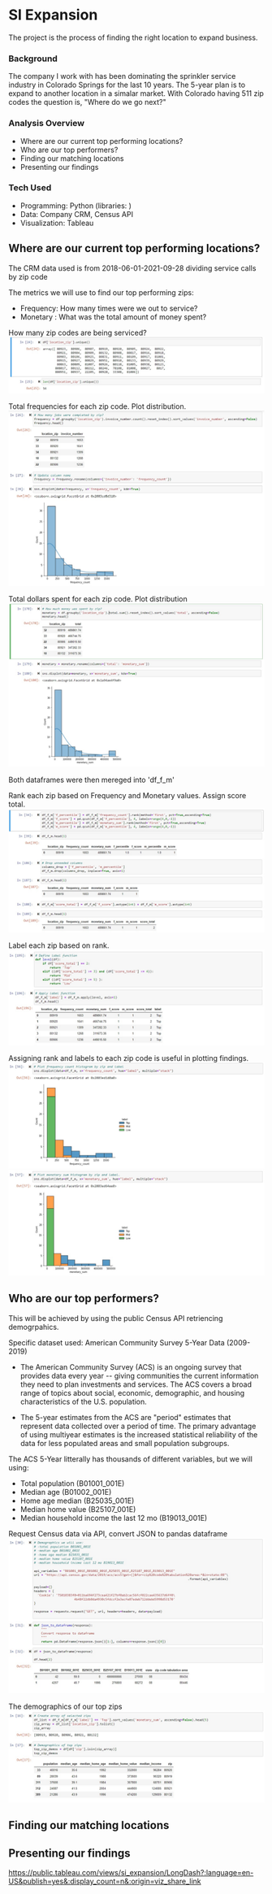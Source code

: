 # SI Expansion 

The project is the process of finding the right location to expand business.

### Background

The company I work with has been dominating the sprinkler service industry in Colorado Springs for the last 10 years. The 5-year plan is to expand to another location in a simalar market. With Colorado having 511 zip codes the question is, "Where do we go next?" 

### Analysis Overview
- Where are our current top performing locations?
- Who are our top performers?
- Finding our matching locations
- Presenting our findings

### Tech Used
- Programming: Python (libraries: )
- Data: Company CRM, Census API
- Visualization: Tableau

## Where are our current top performing locations?
The CRM data used is from 2018-06-01-2021-09-28 dividing service calls by zip code

The metrics we will use to find our top performing zips:
- Frequency: How many times were we out to service?
- Monetary : What was the total amount of money spent?

How many zip codes are being serviced?
![alt_text](/notebook_pics/zip_count.jpg)

Total frequencies for each zip code. Plot distribution.
![alt_text](/notebook_pics/zip_freq.jpg)

Total dollars spent for each zip code. Plot distribution
![alt_text](/notebook_pics/zip_mon.jpg)

Both dataframes were then mereged into 'df_f_m'

Rank each zip based on Frequency and Monetary values. Assign score total.
![alt_text](/notebook_pics/zip_rank.jpg)

Label each zip based on rank.
![alt_text](/notebook_pics/zip_lables.jpg)

Assigning rank and labels to each zip code is useful in plotting findings.
![alt_text](/notebook_pics/zip_freq_hist.jpg)
![alt_text](/notebook_pics/zip_mon_hist.jpg)


## Who are our top performers?
This will be achieved by using the public Census API retriencing demogrpahics. 

Specific dataset used: American Community Survey 5-Year Data (2009-2019)

- The American Community Survey (ACS) is an ongoing survey that provides data every year -- giving communities the current information they need to plan investments and services. The ACS covers a broad range of topics about social, economic, demographic, and housing characteristics of the U.S. population.

- The 5-year estimates from the ACS are "period" estimates that represent data collected over a period of time. The primary advantage of using multiyear estimates is the increased statistical reliability of the data for less populated areas and small population subgroups.

The ACS 5-Year litterally has thousands of different variables, but we will using:
- Total population (B01001_001E)
- Median age (B01002_001E)
- Home age median (B25035_001E) 
- Median home value (B25107_001E)
- Median household income the last 12 mo (B19013_001E)

Request Census data via API, convert JSON to pandas dataframe
![alt_text](/notebook_pics/api_req.jpg)

The demographics of our top zips
![alt_text](/notebook_pics/demos.jpg)

## Finding our matching locations

## Presenting our findings

https://public.tableau.com/views/si_expansion/LongDash?:language=en-US&publish=yes&:display_count=n&:origin=viz_share_link
